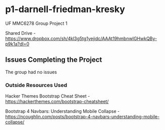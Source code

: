 # p1-darnell-friedman-kresky
UF MMC6278 Group Project 1

Shared Drive - https://www.dropbox.com/sh/4kl3g5tg1yejidc/AAAt19hmbnwIGHwkQBy-p9k1a?dl=0

## Issues Completing the Project
The group had no issues


### Outside Resources Used

Hacker Themes Bootstrap Cheat Sheet - https://hackerthemes.com/bootstrap-cheatsheet/

Bootstrap 4 Navbars: Understanding Mobile Collapse - https://ncoughlin.com/posts/bootstrap-4-navbars-understanding-mobile-collapse/

